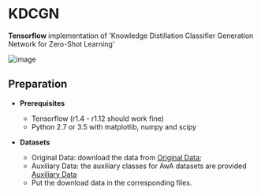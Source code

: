 # KDCGN

**Tensorflow** implementation of 'Knowledge Distillation Classifier Generation Network for Zero-Shot Learning'

![image](https://github.com/yunlongyu/KDCGN/tree/main/imgs/fig1.png)

## Preparation

- **Prerequisites**
    - Tensorflow (r1.4 - r1.12 should work fine)
    - Python 2.7 or 3.5 with matplotlib, numpy and scipy
    
- **Datasets**
   - Original Data: download the data from [Original Data](https://drive.google.com/file/d/1H-lYL4Ol2D1HIX5jrJvfx5zy7SmGANsu/view?usp=sharing);
   - Auxiliary Data: the auxiliary classes for AwA datasets are provided [Auxiliary Data](https://drive.google.com/file/d/1RD6GnSZVFeyJ2p6k0Vz8MYS92hItxLLI/view?usp=sharing)
   - Put the download data in the corresponding files.
   
